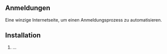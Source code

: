 Anmeldungen
-----------

Eine winzige Internetseite, um einen Anmeldungsprozess zu automatisieren.


Installation
------------

1. ...